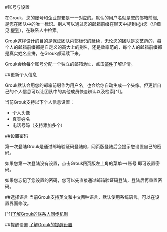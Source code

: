 #账号与设置

在Grouk，您的账号和企业邮箱是一一对应的。默认的用户名就是您的邮箱前缀,是您在团队中的唯一标识。别人可以通过您的邮箱前缀在聊天中提到(@)您（详细见:[提到](mention.md)），在联系人中检索。

Grouk这样设计的目的是保证团队内部标识的延续，无论您的团队是文艺范的，每个人的邮箱前缀都是自定义的高大上的别名，还是效率范的，每个人的邮箱前缀都是真实姓名全拼，在Grouk都延续下来。

Grouk会给每个账号分配一个独立的邮箱地址，点击[邮件](email.md)了解详情。

##更新个人信息

Grouk默认会用您的邮箱前缀作为用户名，也会给你自动生成一个头像。但更新自己的个人信息可以让团队中的其他成员快速辨认以及检索[^1]。

当前Grouk支持以下个人信息设置：
* 个人头像
* 真实姓名
* 电话号码（支持添加多个）


##设置密码

第一次登陆Grouk是通过邮箱验证码登陆的，网页版登陆后会提示您设置自己的密码。

如果您第一次登陆没有设置，点击Grouk网页版左上角的菜单-->账号 即可设置密码。

如果您忘记了您设置的密码，您可以先直接通过邮箱验证码登陆，登陆后再重置密码。

##选择语言
当前Grouk支持英文和中文两种语言，默认使用系统语言。可以在设置界面修改。


[^1][了解Grouk的联系人同步机制](understanding_grouk_contact.md)

##提醒设置
[了解Grouk的提醒设置](understanding_grouk_notifications.md)


 
